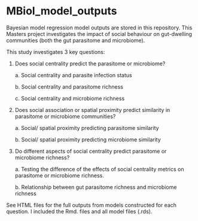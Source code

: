 # MBiol_model_outputs
Bayesian model regression model outputs are stored in this repository. This Masters project investigates the impact of social behaviour on gut-dwelling communities (both the gut parasitome and microbiome).

This study investigates 3 key questions: 

1. Does social centrality predict the parasitome or microbiome?

      a. Social centrality and parasite infection status

      b. Social centrality and parasitome richness

      c. Social centrality and microbiome richness


2. Does social association or spatial proximity predict similarity in parasitome or microbiome communities?

      a. Social/ spatial proximity predicting parasitome similarity

      b. Social/ spatial proximity predicting microbiome similarity

3. Do different aspects of social centrality predict parasitome or microbiome richness?

      a. Testing the difference of the effects of social centrality metrics on parasitome or microbiome richness.

      b. Relationship between gut parasitome richness and microbiome richness

See HTML files for the full outputs from models constructed for each question. I included the Rmd. files and all model files (.rds). 
